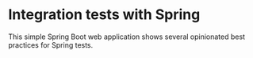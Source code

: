 # Integration tests with Spring

This simple Spring Boot web application shows several opinionated best practices for Spring tests.
